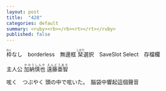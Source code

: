 ```yaml
---
layout: post
title:  "428"
categories: default
summary: <ruby><rb></rb><rt></rt></ruby>
published: false
---
```


<ruby><rb>枠</rb><rt>わく</rt></ruby>なし　borderless　無邊框
<ruby><rb>栞</rb><rt>しおり</rt></ruby>選択　SaveSlot Select　存檔欄

主人公
<ruby><rb>加納慎也</rb><rt>かのうしんや</rt></ruby>
<ruby><rb>遠藤亜智</rb><rt>えんどうあち</rt></ruby>

呟く　つぶやく
頭の中で呟いた。　腦袋中響起這個聲音